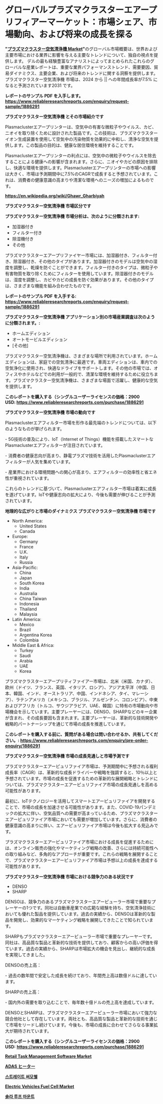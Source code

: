 <p><h1>グローバルプラズマクラスターエアープリフィアーマーケット：市場シェア、市場動向、および将来の成長を探る</h1></p><p><strong>"<a href="https://www.reliableresearchreports.com/plasmacluster-air-purifier-r1886291">プラズマクラスター空気清浄機 Market</a>"</strong>のグローバル市場概要は、世界および主要市場における業界に影響を与える主要なトレンドについて、独自の視点を提供します。 デルの最も経験豊富なアナリストによってまとめられたこれらのグローバルな産業レポートは、重要な業界パフォーマンストレンド、需要要因、貿易ダイナミクス、主要企業、および将来のトレンドに関する洞察を提供します。 プラズマクラスター空気清浄機 市場は、2024 から || への年間成長率が7.5% になると予測されています2031 です。</p>
<p><strong>レポートのサンプル PDF を入手します。</strong><strong><a href="https://www.reliableresearchreports.com/enquiry/request-sample/1886291">https://www.reliableresearchreports.com/enquiry/request-sample/1886291</a></strong></p>
<p><strong>プラズマクラスター空気清浄機 とその市場紹介です</strong></p>
<p><p>Plasmaclusterエアープリンターは、空気中の有害な微粒子やウイルス、カビ、ニオイを取り除くために設計された製品です。この技術は、プラズマクラスターイオン生成装置を使用して空気中の汚染物質を効果的に中和し、清浄な空気を提供します。この製品の目的は、健康な居住環境を維持することです。</p><p>Plasmaclusterエアープリンターの利点には、空気中の微粒子やウイルスを除去することによる健康への影響が含まれます。さらに、ニオイやカビの原因を排除し、快適な環境を提供します。Plasmaclusterエアープリンターの市場への影響は大きく、市場は予測期間中に7.5%のCAGRで成長すると予想されています。これは、消費者の健康意識の高まりや清潔な環境へのニーズの増加によるものです。</p><a href="https://en.wikipedia.org/wiki/Ghawr_Gharbiyah"></a></p>
<p><strong><a href="https://en.wikipedia.org/wiki/Ghawr_Gharbiyah">https://en.wikipedia.org/wiki/Ghawr_Gharbiyah</a></strong></p>
<p><strong>プラズマクラスター空気清浄機&nbsp;市場区分です</strong><strong></strong></p>
<p><strong>プラズマクラスター空気清浄機 市場分析は、次のように分類されます:</strong>&nbsp;</p>
<p><ul><li>加湿器付き</li><li>フィルター付き</li><li>除湿機付き</li><li>その他</li></ul></p>
<p><p>プラズマクラスターエアープリファイヤー市場には、加湿器付き、フィルター付き、除湿器付き、その他のタイプがあります。加湿器付きのモデルは空気中の湿度を調整し、乾燥を防ぐことができます。フィルター付きのタイプは、微粒子や有害物質を取り除くためにフィルターを使用しています。除湿器付きのモデルは、湿度を調整し、カビやカビの成長を防ぐ効果があります。その他のタイプは、さまざまな機能を組み合わせたものです。</p></p>
<p><strong>レポートのサンプル PDF を入手する: <a href="https://www.reliableresearchreports.com/enquiry/request-sample/1886291">https://www.reliableresearchreports.com/enquiry/request-sample/1886291</a></strong></p>
<p><strong> プラズマクラスター空気清浄機 アプリケーション別の市場産業調査は次のように分類されます。:</strong></p>
<p><ul><li>ホームエディション</li><li>オートモービルエディション</li><li>[その他]</li></ul></p>
<p><p>プラズマクラスター空気清浄機は、さまざまな場所で利用されています。ホームエディションは、家庭での空気清浄に最適です。車両エディションは、車内での空気浄化に使用され、快適なドライブをサポートします。その他の市場では、オフィスやホテルなどでの利用が一般的で、清潔な環境を維持するために役立ちます。プラズマクラスター空気清浄機は、さまざまな場面で活躍し、健康的な空気を提供します。</p></p>
<p><strong>このレポートを購入する（シングルユーザーライセンスの価格：2900 USD:</strong><strong>&nbsp;<a href="https://www.reliableresearchreports.com/purchase/1886291">https://www.reliableresearchreports.com/purchase/1886291</a></strong></p>
<p><strong>プラズマクラスター空気清浄機 市場の動向です</strong></p>
<p><p>Plasmaclusterエアフィルター市場を形作る最先端のトレンドについては、以下のようなものが挙げられます。</p><p>- 5G技術の普及により、IoT（Internet of Things）機能を搭載したスマートなPlasmaclusterエアフィルターが注目されています。</p><p>- 消費者の健康志向が高まり、静電プラズマ技術を活用したPlasmaclusterエアフィルターが人気を集めています。</p><p>- 産業界における環境問題への関心が高まり、エアフィルターの効率性と省エネ性が重視されています。</p><p>これらのトレンドに基づいて、Plasmaclusterエアフィルター市場は着実に成長を遂げています。IoTや健康志向の拡大により、今後も需要が伸びることが予測されています。</p></p>
<p><strong>地理的な広がりと市場のダイナミクス プラズマクラスター空気清浄機 市場です</strong></p>
<p><ul>
    <li>
        North America:
        <ul>
            <li>United States</li>
            <li>Canada</li>
        </ul>
    </li>
    <li>
        Europe:
        <ul>
            <li>Germany</li>
            <li>France</li>
            <li>U.K.</li>
            <li>Italy</li>
            <li>Russia</li>
        </ul>
    </li>
    <li>
        Asia-Pacific:
        <ul>
            <li>China</li>
            <li>Japan</li>
            <li>South Korea</li>
            <li>India</li>
            <li>Australia</li>
            <li>China Taiwan</li>
            <li>Indonesia</li>
            <li>Thailand</li>
            <li>Malaysia</li>
        </ul>
    </li>
    <li>
        Latin America:
        <ul>
            <li>Mexico</li>
            <li>Brazil</li>
            <li>Argentina Korea</li>
            <li>Colombia</li>
        </ul>
    </li>
    <li>
        Middle East & Africa:
        <ul>
            <li>Turkey</li>
            <li>Saudi</li>
            <li>Arabia</li>
            <li>UAE</li>
            <li>Korea</li>
        </ul>
    </li>
    </ul></p>
<p><p>プラズマクラスターエアープリティファイアー市場は、北米（米国、カナダ）、欧州（ドイツ、フランス、英国、イタリア、ロシア）、アジア太平洋（中国、日本、韓国、インド、オーストラリア、中国、インドネシア、タイ、マレーシア）、ラテンアメリカ（メキシコ、ブラジル、アルゼンチン、コロンビア）、中東およびアフリカ（トルコ、サウジアラビア、UAE、韓国）に特有の市場動向や市場機会を示しています。主要プレーヤーには、DENSO、SHARPなどのキー企業が含まれ、その成長要因も含まれます。主要プレーヤーは、革新的な技術開発や戦略的パートナーシップを通じて市場の成長を推進しています。</p></p>
<p><strong>このレポートを購入する前に、質問がある場合は問い合わせるか、共有してください。:&nbsp;<a href="https://www.reliableresearchreports.com/enquiry/pre-order-enquiry/1886291">https://www.reliableresearchreports.com/enquiry/pre-order-enquiry/1886291</a></strong></p>
<p><strong>プラズマクラスター空気清浄機 市場の成長見通しと市場予測です</strong></p>
<p><p>プラズマクラスターエアーピュリファイア市場は、予測期間中に予想される複利成長率（CAGR）は、革新的な成長ドライバーや戦略を強調すると、10％以上と予想されています。市場の成長を促進するための革新的な展開戦略とトレンドについては、プラズマクラスターエアーピュリファイア市場の成長見通しを高める可能性があります。</p><p>最初に、IoTテクノロジーを活用してスマートエアーピュリファイアを開発することで、市場の成長を加速させる可能性があります。また、COVID-19パンデミックの拡大に伴い、空気品質への需要が高まっているため、プラズマクラスターエアーピュリファイア市場においても需要が増加しています。さらに、消費者の健康意識の高まりに伴い、エアーピュリファイア市場は今後も拡大する見込みです。</p><p>プラズマクラスターエアーピュリファイア市場における成長を促進するためには、オンライン販売の強化やマーケティング戦略の改善、さらには持続可能性への取り組みなど、多角的なアプローチが重要です。これらの戦略を展開することで、プラズマクラスターエアーピュリファイア市場は予想以上の成長を達成する可能性があります。</p></p>
<p><strong>プラズマクラスター空気清浄機 市場における競争力のある状況です</strong></p>
<p><ul><li>DENSO</li><li>SHARP</li></ul></p>
<p><p>DENSOは、競争力のあるプラズマクラスターエアーピューラー市場で重要なプレーヤーの1つです。同社は自動車産業での広範な経験を持ち、空気清浄技術においても優れた製品を提供しています。過去の実績から、DENSOは革新的な製品を開発し、効果的なマーケティング戦略を展開してきたことで知られています。</p><p>SHARPもプラズマクラスターエアーピューラー市場で重要なプレーヤーです。同社は、高品質な製品と革新的な技術を提供しており、顧客からの高い評価を得ています。過去の実績から、SHARPは市場拡大の機会を見出し、継続的な成長を実現してきました。</p><p>DENSOの売上高：</p><p>- 過去の数年間で安定した成長を続けており、年間売上高は数億ドルに達しています。</p><p>SHARPの売上高：</p><p>- 国内外の需要を取り込むことで、毎年数十億ドルの売上高を達成しています。</p><p>DENSOとSHARPは、プラズマクラスターエアーピューラー市場において強力な競合他社として存在しています。両社とも、高品質な製品と革新的な技術を通じて市場をリードし続けています。今後も、市場の成長に合わせてさらなる事業拡大が期待されています。</p></p>
<p><strong>このレポートを購入する（シングルユーザーライセンスの価格：2900 USD:</strong>&nbsp;<strong><a href="https://www.reliableresearchreports.com/purchase/1886291">https://www.reliableresearchreports.com/purchase/1886291</a></strong></p>
<p><strong><p><a href="https://www.linkedin.com/pulse/retail-task-management-software-market-size-growth-industry-pwj5e?trackingId=MG69IzXKTICwMzHFqKyMLQ%3D%3D">Retail Task Management Software Market</a></p><p><a href="https://github.com/schmahlson/Market-Research-Report-List-3/blob/main/146350673452.md">ADAS ヒーター</a></p><p><a href="https://github.com/rcabello548/Market-Research-Report-List-3/blob/main/537077091408.md">스트레이트 써모웰</a></p><p><a href="https://www.linkedin.com/pulse/global-electric-vehicles-fuel-cell-market-focus-application-end-use-dqamc?trackingId=%2FBLNkZfGRPuE0ny0BUCUbg%3D%3D">Electric Vehicles Fuel Cell Market</a></p><p><a href="https://medium.com/@uisoxxuy65/%ED%83%9C%EC%96%91%EA%B4%91-%EC%A7%80%EB%B6%95-%EC%9E%A5%EC%B0%A9-%EC%82%B0%EC%97%85-%EB%B6%84%EC%84%9D-%EB%B3%B4%EA%B3%A0%EC%84%9C-%EC%8B%9C%EC%9E%A5-%EA%B7%9C%EB%AA%A8%EA%B0%80-%EC%97%B0%ED%8F%89%EA%B7%A0-%EC%84%B1%EC%9E%A5%EB%A5%A0-6-9-%EB%A1%9C-%EC%A6%9D%EA%B0%80%ED%95%98%EB%A9%B0-%EC%9D%91%EC%9A%A9-%EB%B6%84%EC%95%BC-%EC%9C%A0%ED%98%95-%EB%B0%8F-%EC%A7%80%EC%97%AD%EC%97%90-%EB%8C%80%ED%95%9C-%EC%98%88%EC%B8%A1%EC%9D%80-2024%EB%85%84%EB%B6%80%ED%84%B0-2031%EB%85%84%EA%B9%8C%EC%A7%80%EC%9E%85%EB%8B%88%EB%8B%A4-e74b8099e8a4">솔라 루프 마운트</a></p></strong></p>